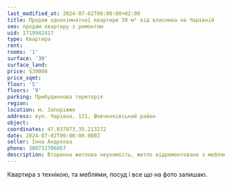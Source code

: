 ```yaml
---
last_modified_at: 2024-07-02T00:00:00+02:00
title: Продаж однокімнатної квартири 39 м² від власника на Чарівній
seo: продам квартиру з ремонтом
uid: 1719942417
type: Квартира
rent:
rooms: '1'
surface: '39'
surface_land:
price: $30000
price_sqmt:
floor: '5'
floors: '9'
parking: Прибудинкова територія
region:
location: м. Запоріжжя
address: вул. Чарівна, 121, Шевченківський район
object:
coordinates: 47.837873,35.213272
date: 2024-07-02T00:00:00.000Z
seller: Інна Андрєєва
phone: 380731706867
description: Вторинна житлова неухомість, житло відремонтоване з меблями і технікою, придатне і готове для проживання
---
```


Квартира з технікою, та меблями, посуд і все що на фото залишаю.
